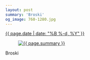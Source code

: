 ```yaml
---
layout: post
summary: 'Broski'
og_image: 760-1280.jpg
---
```


<div class="post">
 <time>
  <a href="/760">
   {{ page.date | date: "%B %-d, %Y" }}
  </a>
 </time>
 <a href="/760">
  <figure data-taken="5/29/2018">
   <img alt="{{ page.summary }}" sizes="(min-width: 700px) 50vw, calc(100vw - 2rem)" src="{{ site.assets_url }}/760-640.jpg" srcset="{{ site.assets_url }}/760-320.jpg 320w, {{ site.assets_url }}/760-640.jpg 640w, {{ site.assets_url }}/760-960.jpg 960w, {{ site.assets_url }}/760-1280.jpg 1280w"/>
  </figure>
 </a>
 <span>
  Broski
 </span>
</div>
